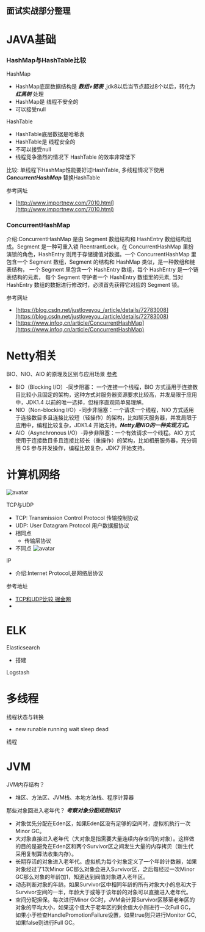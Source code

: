 面试实战部分整理
-

# JAVA基础

### HashMap与HashTable比较

HashMap

- HashMap底层数据结构是 ***数组+链表*** ,jdk8以后当节点超过8个以后，转化为 ***红黑树*** 处理
- HashMap是 线程不安全的
- 可以接受null



HashTable

- HashTable底层数据是哈希表
- HashTable是 线程安全的
- 不可以接受null
- 线程竞争激烈的情况下 HashTable 的效率非常低下

比较: 单线程下HashMap性能要好过HashTable, 多线程情况下使用 ***ConcurrentHashMap*** 替换HashTable

参考网址
- [http://www.importnew.com/7010.html](http://www.importnew.com/7010.html)


### ConcurrentHashMap

介绍:ConcurrentHashMap 是由 Segment 数组结构和 HashEntry 数组结构组成。Segment 是一种可重入锁 ReentrantLock，在 ConcurrentHashMap 里扮演锁的角色，HashEntry 则用于存储键值对数据。一个 ConcurrentHashMap 里包含一个 Segment 数组，Segment 的结构和 HashMap 类似，是一种数组和链表结构， 一个 Segment 里包含一个 HashEntry 数组，每个 HashEntry 是一个链表结构的元素， 每个 Segment 守护者一个 HashEntry 数组里的元素, 当对 HashEntry 数组的数据进行修改时，必须首先获得它对应的 Segment 锁。



参考网址

- [https://blog.csdn.net/justloveyou_/article/details/72783008](https://blog.csdn.net/justloveyou_/article/details/72783008) 
- [https://www.infoq.cn/article/ConcurrentHashMap](https://www.infoq.cn/article/ConcurrentHashMap)


# Netty相关

BIO、NIO、AIO 的原理及区别与应用场景 [参考](https://blog.csdn.net/guanghuichenshao/article/details/79375967)

- BIO（Blocking I/O）-同步阻塞： 一个连接一个线程，BIO 方式适用于连接数目比较小且固定的架构，这种方式对服务器资源要求比较高，并发局限于应用中，JDK1.4 以前的唯一选择，但程序直观简单易理解。
- NIO（Non-blocking I/O）-同步非阻塞：一个请求一个线程，NIO 方式适用于连接数目多且连接比较短（轻操作）的架构，比如聊天服务器，并发局限于应用中，编程比较复杂，JDK1.4 开始支持。***Netty是NIO的一种实现方式。***
- AIO（Asynchronous I/O）-异步非阻塞：一个有效请求一个线程。AIO 方式使用于连接数目多且连接比较长（重操作）的架构，比如相册服务器，充分调用 OS 参与并发操作，编程比较复杂，JDK7 开始支持。









# 计算机网络

![avatar](https://github.com/sanwancoder/it_study_lib/blob/master/images/%E7%BD%91%E7%BB%9C%E6%A8%A1%E5%9E%8B.png?raw=true)

TCP与UDP

- TCP: Transmission Control Protocol 传输控制协议
- UDP: User Datagram Protocol        用户数据报协议
- 相同点
   - 传输层协议
- 不同点 
![avatar](https://github.com/sanwancoder/it_study_lib/blob/master/images/TCP%E4%B8%8EUPD%E6%AF%94%E8%BE%83.png?raw=true)

IP

- 介绍:Internet Protocol,是网络层协议



 

参考地址

   - [TCP和UDP比较 掘金网](https://juejin.im/post/5c6fbf54f265da2db718216a) 
   - 
  
      
# ELK

Elasticsearch 

- 搭建


Logstash


# 多线程

线程状态与转换

- new runable running wait sleep dead


线程



# JVM

JVM内存结构？

- 堆区、方法区、JVM栈、本地方法栈、程序计算器

那些对象回进入老年代？ ***考察对象分配规则知识***

- 对象优先分配在Eden区，如果Eden区没有足够的空间时，虚拟机执行一次Minor GC。
- 大对象直接进入老年代（大对象是指需要大量连续内存空间的对象）。这样做的目的是避免在Eden区和两个Survivor区之间发生大量的内存拷贝（新生代采用复制算法收集内存）。
- 长期存活的对象进入老年代。虚拟机为每个对象定义了一个年龄计数器，如果对象经过了1次Minor GC那么对象会进入Survivor区，之后每经过一次Minor GC那么对象的年龄加1，知道达到阀值对象进入老年区。
- 动态判断对象的年龄。如果Survivor区中相同年龄的所有对象大小的总和大于Survivor空间的一半，年龄大于或等于该年龄的对象可以直接进入老年代。
- 空间分配担保。每次进行Minor GC时，JVM会计算Survivor区移至老年区的对象的平均大小，如果这个值大于老年区的剩余值大小则进行一次Full GC，如果小于检查HandlePromotionFailure设置，如果true则只进行Monitor GC,如果false则进行Full GC。


